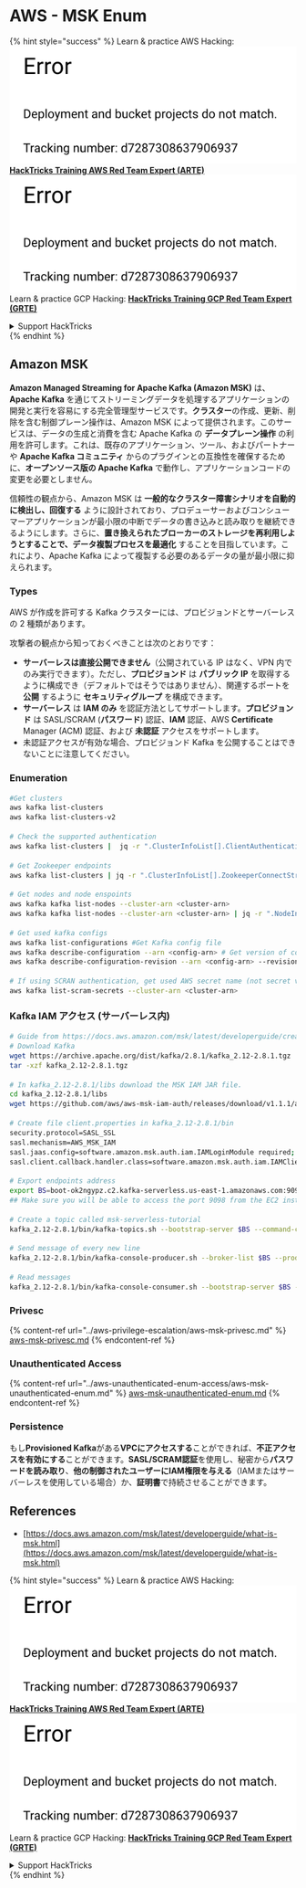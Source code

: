 # AWS - MSK Enum

{% hint style="success" %}
Learn & practice AWS Hacking:<img src="../../../.gitbook/assets/image (1) (1).png" alt="" data-size="line">[**HackTricks Training AWS Red Team Expert (ARTE)**](https://training.hacktricks.xyz/courses/arte)<img src="../../../.gitbook/assets/image (1) (1).png" alt="" data-size="line">\
Learn & practice GCP Hacking: <img src="../../../.gitbook/assets/image (2).png" alt="" data-size="line">[**HackTricks Training GCP Red Team Expert (GRTE)**<img src="../../../.gitbook/assets/image (2).png" alt="" data-size="line">](https://training.hacktricks.xyz/courses/grte)

<details>

<summary>Support HackTricks</summary>

* Check the [**subscription plans**](https://github.com/sponsors/carlospolop)!
* **Join the** 💬 [**Discord group**](https://discord.gg/hRep4RUj7f) or the [**telegram group**](https://t.me/peass) or **follow** us on **Twitter** 🐦 [**@hacktricks\_live**](https://twitter.com/hacktricks\_live)**.**
* **Share hacking tricks by submitting PRs to the** [**HackTricks**](https://github.com/carlospolop/hacktricks) and [**HackTricks Cloud**](https://github.com/carlospolop/hacktricks-cloud) github repos.

</details>
{% endhint %}

## Amazon MSK

**Amazon Managed Streaming for Apache Kafka (Amazon MSK)** は、**Apache Kafka** を通じてストリーミングデータを処理するアプリケーションの開発と実行を容易にする完全管理型サービスです。**クラスター**の作成、更新、削除を含む制御プレーン操作は、Amazon MSK によって提供されます。このサービスは、データの生成と消費を含む Apache Kafka の **データプレーン操作** の利用を許可します。これは、既存のアプリケーション、ツール、およびパートナーや **Apache Kafka コミュニティ** からのプラグインとの互換性を確保するために、**オープンソース版の Apache Kafka** で動作し、アプリケーションコードの変更を必要としません。

信頼性の観点から、Amazon MSK は **一般的なクラスター障害シナリオを自動的に検出し、回復する** ように設計されており、プロデューサーおよびコンシューマーアプリケーションが最小限の中断でデータの書き込みと読み取りを継続できるようにします。さらに、**置き換えられたブローカーのストレージを再利用しようとすることで、データ複製プロセスを最適化** することを目指しています。これにより、Apache Kafka によって複製する必要のあるデータの量が最小限に抑えられます。

### **Types**

AWS が作成を許可する Kafka クラスターには、プロビジョンドとサーバーレスの 2 種類があります。

攻撃者の観点から知っておくべきことは次のとおりです：

* **サーバーレスは直接公開できません**（公開されている IP はなく、VPN 内でのみ実行できます）。ただし、**プロビジョンド** は **パブリック IP** を取得するように構成でき（デフォルトではそうではありません）、関連するポートを **公開** するように **セキュリティグループ** を構成できます。
* **サーバーレス** は **IAM のみ** を認証方法としてサポートします。**プロビジョンド** は SASL/SCRAM (**パスワード**) 認証、**IAM** 認証、AWS **Certificate** Manager (ACM) 認証、および **未認証** アクセスをサポートします。
* 未認証アクセスが有効な場合、プロビジョンド Kafka を公開することはできないことに注意してください。

### Enumeration
```bash
#Get clusters
aws kafka list-clusters
aws kafka list-clusters-v2

# Check the supported authentication
aws kafka list-clusters |  jq -r ".ClusterInfoList[].ClientAuthentication"

# Get Zookeeper endpoints
aws kafka list-clusters | jq -r ".ClusterInfoList[].ZookeeperConnectString, .ClusterInfoList[].ZookeeperConnectStringTls"

# Get nodes and node enspoints
aws kafka kafka list-nodes --cluster-arn <cluster-arn>
aws kafka kafka list-nodes --cluster-arn <cluster-arn> | jq -r ".NodeInfoList[].BrokerNodeInfo.Endpoints" # Get endpoints

# Get used kafka configs
aws kafka list-configurations #Get Kafka config file
aws kafka describe-configuration --arn <config-arn> # Get version of config
aws kafka describe-configuration-revision --arn <config-arn> --revision <version> # Get content of config version

# If using SCRAN authentication, get used AWS secret name (not secret value)
aws kafka list-scram-secrets --cluster-arn <cluster-arn>
```
### Kafka IAM アクセス (サーバーレス内)
```bash
# Guide from https://docs.aws.amazon.com/msk/latest/developerguide/create-serverless-cluster.html
# Download Kafka
wget https://archive.apache.org/dist/kafka/2.8.1/kafka_2.12-2.8.1.tgz
tar -xzf kafka_2.12-2.8.1.tgz

# In kafka_2.12-2.8.1/libs download the MSK IAM JAR file.
cd kafka_2.12-2.8.1/libs
wget https://github.com/aws/aws-msk-iam-auth/releases/download/v1.1.1/aws-msk-iam-auth-1.1.1-all.jar

# Create file client.properties in kafka_2.12-2.8.1/bin
security.protocol=SASL_SSL
sasl.mechanism=AWS_MSK_IAM
sasl.jaas.config=software.amazon.msk.auth.iam.IAMLoginModule required;
sasl.client.callback.handler.class=software.amazon.msk.auth.iam.IAMClientCallbackHandler

# Export endpoints address
export BS=boot-ok2ngypz.c2.kafka-serverless.us-east-1.amazonaws.com:9098
## Make sure you will be able to access the port 9098 from the EC2 instance (check VPS, subnets and SG)

# Create a topic called msk-serverless-tutorial
kafka_2.12-2.8.1/bin/kafka-topics.sh --bootstrap-server $BS --command-config client.properties --create --topic msk-serverless-tutorial --partitions 6

# Send message of every new line
kafka_2.12-2.8.1/bin/kafka-console-producer.sh --broker-list $BS --producer.config client.properties --topic msk-serverless-tutorial

# Read messages
kafka_2.12-2.8.1/bin/kafka-console-consumer.sh --bootstrap-server $BS --consumer.config client.properties --topic msk-serverless-tutorial --from-beginning
```
### Privesc

{% content-ref url="../aws-privilege-escalation/aws-msk-privesc.md" %}
[aws-msk-privesc.md](../aws-privilege-escalation/aws-msk-privesc.md)
{% endcontent-ref %}

### Unauthenticated Access

{% content-ref url="../aws-unauthenticated-enum-access/aws-msk-unauthenticated-enum.md" %}
[aws-msk-unauthenticated-enum.md](../aws-unauthenticated-enum-access/aws-msk-unauthenticated-enum.md)
{% endcontent-ref %}

### Persistence

もし**Provisioned Kafka**がある**VPCにアクセスする**ことができれば、**不正アクセスを有効にする**ことができます。**SASL/SCRAM認証**を使用し、秘密から**パスワードを読み取り**、**他の制御されたユーザーにIAM権限を与える**（IAMまたはサーバーレスを使用している場合）か、**証明書**で持続させることができます。

## References

* [https://docs.aws.amazon.com/msk/latest/developerguide/what-is-msk.html](https://docs.aws.amazon.com/msk/latest/developerguide/what-is-msk.html)

{% hint style="success" %}
Learn & practice AWS Hacking:<img src="../../../.gitbook/assets/image (1) (1).png" alt="" data-size="line">[**HackTricks Training AWS Red Team Expert (ARTE)**](https://training.hacktricks.xyz/courses/arte)<img src="../../../.gitbook/assets/image (1) (1).png" alt="" data-size="line">\
Learn & practice GCP Hacking: <img src="../../../.gitbook/assets/image (2).png" alt="" data-size="line">[**HackTricks Training GCP Red Team Expert (GRTE)**<img src="../../../.gitbook/assets/image (2).png" alt="" data-size="line">](https://training.hacktricks.xyz/courses/grte)

<details>

<summary>Support HackTricks</summary>

* Check the [**subscription plans**](https://github.com/sponsors/carlospolop)!
* **Join the** 💬 [**Discord group**](https://discord.gg/hRep4RUj7f) or the [**telegram group**](https://t.me/peass) or **follow** us on **Twitter** 🐦 [**@hacktricks\_live**](https://twitter.com/hacktricks\_live)**.**
* **Share hacking tricks by submitting PRs to the** [**HackTricks**](https://github.com/carlospolop/hacktricks) and [**HackTricks Cloud**](https://github.com/carlospolop/hacktricks-cloud) github repos.

</details>
{% endhint %}
